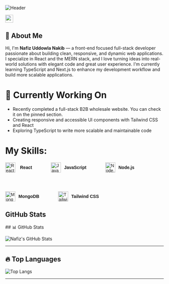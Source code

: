 ![Header](https://i.ibb.co/Wp4SGXty/github-header-image.png)


<p> <a href="https://www.linkedin.com/in/nafiz-uddowla-nakib-42a730335/"><img src="https://img.shields.io/badge/linkedin-%230077B5.svg?&style=for-the-badge&logo=linkedin&logoColor=white" height=25></a></p>
<h2>👋 About Me</h2>
  
<p>
  Hi, I'm <strong>Nafiz Uddowla Nakib</strong> — a front-end focused full-stack developer passionate about building clean, responsive, and dynamic web applications. I specialize in React and the MERN stack, and I love turning ideas into real-world solutions with elegant code and great user experience. I'm currently learning TypeScript and Next.js to enhance my development workflow and build more scalable applications.
</p>
<h1>🚀 Currently Working On</h1>
<ul>
  <li>Recently completed a full-stack B2B wholesale website. You can check it on the pinned section.</li>
  <li>Creating responsive and accessible UI components with Tailwind CSS and React</li>
  <li>Exploring TypeScript to write more scalable and maintainable code</li>
</ul>

<h1>My Skills: </h1>

<div style="display: flex; gap: 60px; flex-wrap: wrap; margin-top: 20px; font-family: Arial, sans-serif;">

  <div style="display: flex; align-items: center; gap: 15px; justify-items:center">
    <img src="https://cdn.jsdelivr.net/gh/devicons/devicon/icons/react/react-original.svg" alt="React" width="32" height="32" />
    <span style="font-weight: bold;">React</span>
  </div>

  <div style="display: flex; align-items: center; gap: 10px;">
    <img src="https://cdn.jsdelivr.net/gh/devicons/devicon/icons/javascript/javascript-original.svg" alt="JavaScript" width="32" height="32" />
    <span style="font-weight: bold;">JavaScript</span>
  </div>

  <div style="display: flex; align-items: center; gap: 10px;">
    <img src="https://cdn.jsdelivr.net/gh/devicons/devicon/icons/nodejs/nodejs-original.svg" alt="Node.js" width="32" height="32" />
    <span style="font-weight: bold;">Node.js</span>
  </div>

  <div style="display: flex; align-items: center; gap: 10px;">
    <img src="https://cdn.jsdelivr.net/gh/devicons/devicon/icons/mongodb/mongodb-original.svg" alt="MongoDB" width="32" height="32" />
    <span style="font-weight: bold;">MongoDB</span>
  </div>

  <div style="display: flex; align-items: center; gap: 10px;">
    <!-- Fixed Tailwind CSS icon URL -->
    <img src="https://cdn.jsdelivr.net/gh/devicons/devicon/icons/tailwindcss/tailwindcss-original.svg" alt="Tailwind CSS" width="32" height="32" />
    <span style="font-weight: bold;">Tailwind CSS</span>
  </div>

</div>

<h2>GitHub Stats</h2>
## 📊 GitHub Stats

![Nafiz's GitHub Stats](https://github-readme-stats.vercel.app/api?username=Nakib64&show_icons=true&theme=tokyonight)

---

## 🔥 Top Languages

![Top Langs](https://github-readme-stats.vercel.app/api/top-langs/?username=Nakib64&layout=compact&theme=tokyonight)

---



